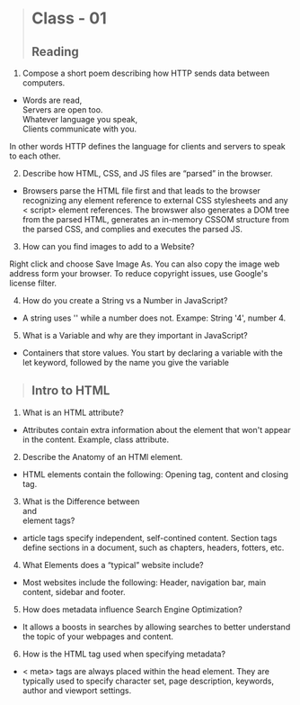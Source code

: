 ># Class - 01  
>## Reading

1. Compose a short poem describing how HTTP sends data between computers.  

* Words are read,  
Servers are open too.  
Whatever language you speak,  
Clients communicate with you.

In other words HTTP defines the language for clients and servers to speak to each other.  

2. Describe how HTML, CSS, and JS files are “parsed” in the browser.  

* Browsers parse the HTML file first and that leads to the browser recognizing any element reference to external CSS stylesheets and any < script> element references.  The browswer also generates a DOM tree from the parsed HTML, generates an in-memory CSSOM structure from the parsed CSS, and complies and executes the parsed JS.  

3. How can you find images to add to a Website?  

Right click and choose Save Image As.  You can also copy the image web address form your browser.  To reduce copyright issues, use Google's license filter.  

4. How do you create a String vs a Number in JavaScript?

* A string uses '' while a number does not.  Exampe: String '4', number 4.  

5. What is a Variable and why are they important in JavaScript?  

* Containers that store values.  You start by declaring a variable with the let keyword, followed by the name you give the variable

>## Intro to HTML 

1. What is an HTML attribute? 

* Attributes contain extra information about the element that won't appear in the content.  Example, class attribute. 

2. Describe the Anatomy of an HTMl element. 

* HTML elements contain the following:  Opening tag, content and closing tag. 

3. What is the Difference between <article> and <section> element tags?

* article tags specify independent, self-contined content.  Section tags define sections in a document, such as chapters, headers, fotters, etc.  

4. What Elements does a “typical” website include? 

* Most websites include the following:  Header, navigation bar, main content, sidebar and footer. 

5. How does metadata influence Search Engine Optimization?

* It allows a boosts in searches by allowing searches to better understand the topic of your webpages and content.  

6. How is the <meta> HTML tag used when specifying metadata?

* < meta> tags are always placed within the head element.  They are typically used to specify character set, page description, keywords, author and viewport settings.  